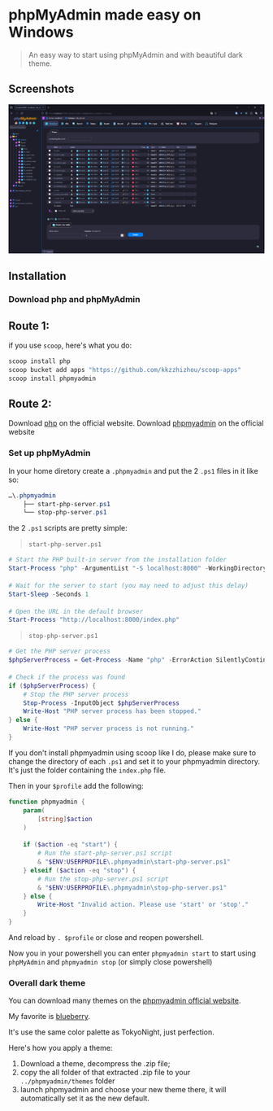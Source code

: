 # phpMyAdmin made easy on Windows

> An easy way to start using phpMyAdmin and with beautiful dark theme.


## Screenshots

![](./img/screenshot.png)


## Installation

### Download php and phpMyAdmin

Route 1:
---

if you use `scoop`, here's what you do:

```powershell
scoop install php
scoop bucket add apps "https://github.com/kkzzhizhou/scoop-apps"
scoop install phpmyadmin
```
Route 2:
---

Download [php](https://www.php.net/downloads.php) on the official website.
Download [phpmyadmin](https://www.phpmyadmin.net/downloads/) on the official website

### Set up phpMyAdmin

In your home diretory create a `.phpmyadmin` and put the 2 `.ps1` files in it
like so:
```powershell
…\.phpmyadmin
    ├── start-php-server.ps1
    └── stop-php-server.ps1
```

the 2 `.ps1` scripts are pretty simple:

>`start-php-server.ps1`

```powershell
# Start the PHP built-in server from the installation folder
Start-Process "php" -ArgumentList "-S localhost:8000" -WorkingDirectory $ENV:USERPROFILE\scoop\apps\phpmyadmin\current -NoNewWindow

# Wait for the server to start (you may need to adjust this delay)
Start-Sleep -Seconds 1

# Open the URL in the default browser
Start-Process "http://localhost:8000/index.php"
```


>`stop-php-server.ps1`

```powershell
# Get the PHP server process
$phpServerProcess = Get-Process -Name "php" -ErrorAction SilentlyContinue

# Check if the process was found
if ($phpServerProcess) {
    # Stop the PHP server process
    Stop-Process -InputObject $phpServerProcess
    Write-Host "PHP server process has been stopped."
} else {
    Write-Host "PHP server process is not running."
}

```
If you don't install phpmyadmin using scoop like I do, please make sure to change the directory of each `.ps1`
and set it to your phpmyadmin directory. It's just the folder containing the `index.php` file.

Then in your `$profile` add the following:

```powershell
function phpmyadmin {
    param(
        [string]$action
    )

    if ($action -eq "start") {
        # Run the start-php-server.ps1 script
        & "$ENV:USERPROFILE\.phpmyadmin\start-php-server.ps1"
    } elseif ($action -eq "stop") {
        # Run the stop-php-server.ps1 script
        & "$ENV:USERPROFILE\.phpmyadmin\stop-php-server.ps1"
    } else {
        Write-Host "Invalid action. Please use 'start' or 'stop'."
    }
}
```

And reload by `. $profile` or close and reopen powershell.

Now you in your powershell you can enter `phpmyadmin start` to start 
using `phpMyAdmin` and `phpmyadmin stop` (or simply close powershell)

### Overall dark theme

You can download many themes on the [phpmyadmin official website](https://www.phpmyadmin.net/themes/).

My favorite is [blueberry](https://files.phpmyadmin.net/themes/blueberry/1.1.0/blueberry-1.1.0.zip).

It's use the same color palette as TokyoNight, just perfection.

Here's how you apply a theme:

1. Download a theme, decompress the .zip file;
2. copy the all folder of that extracted .zip file to your `../phpmyadmin/themes` folder
3. launch phpmyadmin and choose your new theme there, it will automatically set it as the new default.
